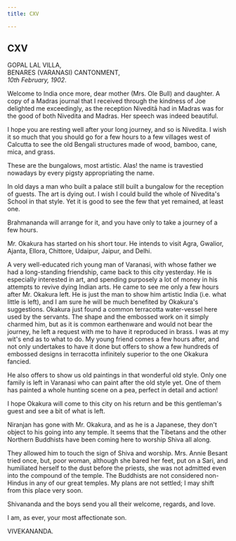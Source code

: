 ```yaml
---
title: CXV

---
```





  

  


## CXV

GOPAL LAL VILLA,  
BENARES (VARANASI) CANTONMENT,  
*10th February, 1902*.

  
Welcome to India once more, dear mother (Mrs. Ole Bull) and daughter. A
copy of a Madras journal that I received through the kindness of Joe
delighted me exceedingly, as the reception Niveditā had in Madras was
for the good of both Nivedita and Madras. Her speech was indeed
beautiful.

I hope you are resting well after your long journey, and so is Nivedita.
I wish it so much that you should go for a few hours to a few villages
west of Calcutta to see the old Bengali structures made of wood, bamboo,
cane, mica, and grass.

These are the bungalows, most artistic. Alas! the name is travestied
nowadays by every pigsty appropriating the name.

In old days a man who built a palace still built a bungalow for the
reception of guests. The art is dying out. I wish I could build the
whole of Nivedita's School in that style. Yet it is good to see the few
that yet remained, at least one.

Brahmananda will arrange for it, and you have only to take a journey of
a few hours.

Mr. Okakura has started on his short tour. He intends to visit Agra,
Gwalior, Ajanta, Ellora, Chittore, Udaipur, Jaipur, and Delhi.

A very well-educated rich young man of Varanasi, with whose father we
had a long-standing friendship, came back to this city yesterday. He is
especially interested in art, and spending purposely a lot of money in
his attempts to revive dying Indian arts. He came to see me only a few
hours after Mr. Okakura left. He is just the man to show him artistic
India (i.e. what little is left), and I am sure he will be much
benefited by Okakura's suggestions. Okakura just found a common
terracotta water-vessel here used by the servants. The shape and the
embossed work on it simply charmed him, but as it is common earthenware
and would not bear the journey, he left a request with me to have it
reproduced in brass. I was at my wit's end as to what to do. My young
friend comes a few hours after, and not only undertakes to have it done
but offers to show a few hundreds of embossed designs in terracotta
infinitely superior to the one Okakura fancied.

He also offers to show us old paintings in that wonderful old style.
Only one family is left in Varanasi who can paint after the old style
yet. One of them has painted a whole hunting scene on a pea, perfect in
detail and action!

I hope Okakura will come to this city on his return and be this
gentleman's guest and see a bit of what is left.

Niranjan has gone with Mr. Okakura, and as he is a Japanese, they don't
object to his going into any temple. It seems that the Tibetans and the
other Northern Buddhists have been coming here to worship Shiva all
along.

They allowed him to touch the sign of Shiva and worship. Mrs. Annie
Besant tried once, but, poor woman, although she bared her feet, put on
a Sari, and humiliated herself to the dust before the priests, she was
not admitted even into the compound of the temple. The Buddhists are not
considered non-Hindus in any of our great temples. My plans are not
settled; I may shift from this place very soon.

Shivananda and the boys send you all their welcome, regards, and love.

I am, as ever, your most affectionate son.

VIVEKANANDA.


